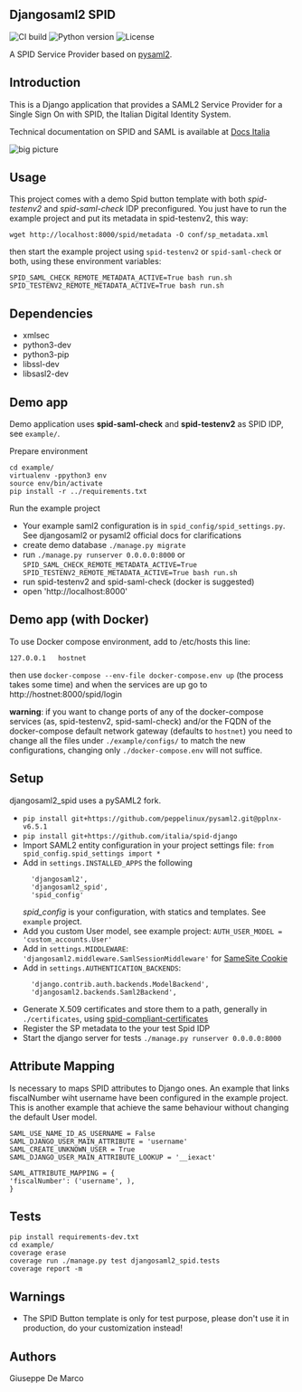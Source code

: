 Djangosaml2 SPID
----------------
![CI build](https://github.com/italia/spid-django/workflows/spid-django/badge.svg)
![Python version](https://img.shields.io/badge/license-Apache%202-blue.svg)
![License](https://img.shields.io/badge/python-3.7%20%7C%203.8%20%7C%203.9-blue.svg)


A SPID Service Provider based on [pysaml2](https://github.com/identitypython/pysaml2).


Introduction
------------
This is a Django application that provides a SAML2 Service Provider
for a Single Sign On with SPID, the Italian Digital Identity System.

Technical documentation on SPID and SAML is available at [Docs Italia](https://docs.italia.it/italia/spid/spid-regole-tecniche/it/34.1.1/index.html)

![big picture](gallery/animated.gif)


Usage
-----

This project comes with a demo Spid button template with both *spid-testenv2* and *spid-saml-check* IDP preconfigured.
You just have to run the example project and put its metadata in spid-testenv2, this way:

````
wget http://localhost:8000/spid/metadata -O conf/sp_metadata.xml
````

then start the example project using `spid-testenv2` or `spid-saml-check` or both, using these environment variables:

````
SPID_SAML_CHECK_REMOTE_METADATA_ACTIVE=True bash run.sh 
SPID_TESTENV2_REMOTE_METADATA_ACTIVE=True bash run.sh 
````


Dependencies
------------

- xmlsec
- python3-dev
- python3-pip
- libssl-dev
- libsasl2-dev


Demo app
------------

Demo application uses **spid-saml-check** and **spid-testenv2** as
SPID IDP, see `example/`.

Prepare environment
````
cd example/
virtualenv -ppython3 env
source env/bin/activate
pip install -r ../requirements.txt
````

Run the example project
 - Your example saml2 configuration is in `spid_config/spid_settings.py`. See djangosaml2 or pysaml2 official docs for clarifications
 - create demo database `./manage.py migrate`
 - run `./manage.py runserver 0.0.0.0:8000` or `SPID_SAML_CHECK_REMOTE_METADATA_ACTIVE=True SPID_TESTENV2_REMOTE_METADATA_ACTIVE=True bash run.sh`
 - run spid-testenv2 and spid-saml-check (docker is suggested)
 - open 'http://localhost:8000'


Demo app (with Docker)
------------

To use Docker compose environment, add to /etc/hosts this line:
````
127.0.0.1	hostnet
````

then use `docker-compose --env-file docker-compose.env up` (the process takes some time) and when the services are up go to http://hostnet:8000/spid/login

**warning**: if you want to change ports of any of the docker-compose services (as, spid-testenv2, spid-saml-check) and/or the FQDN of the docker-compose default network gateway (defaults to `hostnet`) you need to change all the files
under `./example/configs/` to match the new configurations, changing only `./docker-compose.env` will not suffice.


Setup
------------

djangosaml2_spid uses a pySAML2 fork.

* `pip install git+https://github.com/peppelinux/pysaml2.git@pplnx-v6.5.1`
* `pip install git+https://github.com/italia/spid-django`
* Import SAML2 entity configuration in your project settings file: `from spid_config.spid_settings import *`
* Add in `settings.INSTALLED_APPS` the following
  ```
    'djangosaml2',
    'djangosaml2_spid',
    'spid_config'
  ```
  _spid_config_ is your configuration, with statics and templates. See `example` project.
* Add you custom User model, see example project: `AUTH_USER_MODEL = 'custom_accounts.User'`
* Add in `settings.MIDDLEWARE`: `'djangosaml2.middleware.SamlSessionMiddleware'` for [SameSite Cookie](https://github.com/knaperek/djangosaml2#samesite-cookie)
* Add in `settings.AUTHENTICATION_BACKENDS`:
  ```
    'django.contrib.auth.backends.ModelBackend',
    'djangosaml2.backends.Saml2Backend',
  ```
* Generate X.509 certificates and store them to a path, generally in `./certificates`, using [spid-compliant-certificates](https://github.com/italia/spid-compliant-certificates)
* Register the SP metadata to the your test Spid IDP
* Start the django server for tests `./manage.py runserver 0.0.0.0:8000`


Attribute Mapping
-----------------
Is necessary to maps SPID attributes to Django ones.
An example that links fiscalNumber wiht username have been configured in the example project.
This is another example that achieve the same behaviour without changing the default User model.

````
SAML_USE_NAME_ID_AS_USERNAME = False
SAML_DJANGO_USER_MAIN_ATTRIBUTE = 'username'
SAML_CREATE_UNKNOWN_USER = True
SAML_DJANGO_USER_MAIN_ATTRIBUTE_LOOKUP = '__iexact'

SAML_ATTRIBUTE_MAPPING = {
'fiscalNumber': ('username', ),
}
````


Tests
-----

````
pip install requirements-dev.txt
cd example/
coverage erase
coverage run ./manage.py test djangosaml2_spid.tests
coverage report -m
````


Warnings
--------

- The SPID Button template is only for test purpose, please don't use it in production, do your customization instead!

Authors
------------

Giuseppe De Marco
